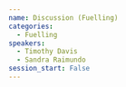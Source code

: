 ```yaml
---
name: Discussion (Fuelling)
categories:
  - Fuelling
speakers:
  - Timothy Davis
  - Sandra Raimundo  
session_start: False
---
```

